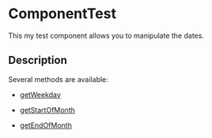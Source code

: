 # ComponentTest

This my test component allows you to manipulate the dates.

## Description

Several methods are available:

* [getWeekday](./Documentation/Methods/getWeekday.md)

* [getStartOfMonth](./Documentation/Methods/getStartOfMonth.md)

* [getEndOfMonth](./Documentation/Methods/getEndOfMonth.md)
